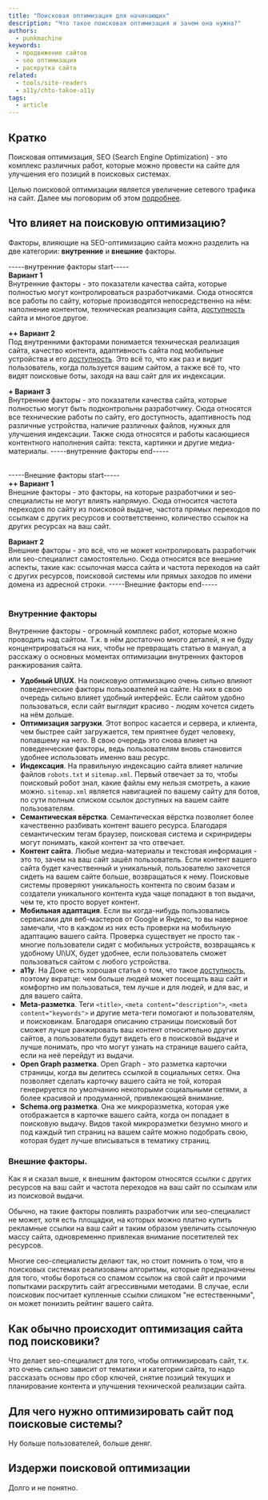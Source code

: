 ```yaml
---
title: "Поисковая оптимизация для начинающих"
description: "Что такое поисковая оптимизация и зачем она нужна?"
authors:
  - punkmachine
keywords:
  - продвижение сайтов
  - seo оптимизация
  - раскрутка сайта
related:
  - tools/site-readers
  - a11y/chto-takoe-a11y
tags:
  - article
---
```


<!--
todo:
1. Алгоритмы поисковых систем, которые борятся с накруткой поведенческих факторов и ссылочной массы.
2. Заголовок: про что сео на самом деле?
3. Найти инфографику для "многие пользователи сидят с мобильных устройств".
4. Картинки в Open Graph и Schema.org.
 -->

<!--
1. В description есть описание для соцсетей и поисковиков, не больше 200 символов
2. В authors есть ники авторов основного текста
3. В contributors перечислены ники всех соавторов и тех, кто работал над текстом (дописали «На практике»? Переписали блок? Вам сюда)
4. В keywords записаны ключевые слова для SEO: пишем сюда слова или фразы, которых нет в тексте статьи, но по ним могут искать этот материал
5. Удалены все пустые теги в шапке
6. Подпапка автора есть в папке _people/_
7. Демки лежат в подпапке _demos/_
8. В related добавлено три ссылки на материалы Доки, которые будут предлагаться в конце. Не добавляем следующий или предыдущий материал в разделе
-->

## Кратко
Поисковая оптимизация, SEO (Search Engine Optimization) - это комплекс различных работ, которые можно провести на сайте для улучшения его позиций в поисковых системах.

Целью поисковой оптимизации является увеличение сетевого трафика на сайт. Далее мы поговорим об этом [подробнее](html/seo-from-beginners/#dlya-chego-nuzhno-optimizirovat-sayt-pod-poiskovye-sistemy).

## Что влияет на поисковую оптимизацию?
Факторы, влияющие на SEO-оптимизацию сайта можно разделить на две категории: **внутренние** и **внешние** факторы.

-----внутренние факторы start----- <br>
**Вариант 1**<br>
Внутренние факторы - это показатели качества сайта, которые полностью могут контролироваться разработчиками. Сюда относятся все работы по сайту, которые производятся непосредственно на нём: наполнение контентом, техническая реализация сайта, [доступность](a11y/chto-takoe-a11y) сайта и многое другое.

**++ Вариант 2**<br>
Под внутренними факторами понимается техническая реализация сайта, качество контента, адаптивность сайта под мобильные устройства и его [доступность](a11y/chto-takoe-a11y). Это всё то, что как раз и видит пользователь, когда пользуется вашим сайтом, а также всё то, что видят поисковые боты, заходя на ваш сайт для их индексации.

**+ Вариант 3**<br>
Внутренние факторы - это показатели качества сайта, которые полностью могут быть подконтрольны разработчику. Сюда относятся все технические работы по сайту, его доступность, адаптивность под различные устройства, наличие различных файлов, нужных для улучшения индексации. Также сюда относятся и работы касающиеся контентного наполнения сайта: текста, картинки и другие медиа-материалы.
-----внутренние факторы end-----<br><br>

-----Внешние факторы start----- <br>
**++ Вариант 1**<br>
Внешние факторы - это факторы, на которые разработчики и seo-специалисты не могут влиять напрямую. Сюда относится частота переходов по сайту из поисковой выдаче, частота прямых переходов по ссылкам с других ресурсов и соответственно, количество ссылок на других ресурсах на ваш сайт.

**Вариант 2**<br>
Внешние факторы - это всё, что не может контролировать разработчик или seo-специалист самостоятельно. Сюда относятся все внешние аспекты, такие как: ссылочная масса сайта и частота переходов на сайт с других ресурсов, поисковой системы или прямых заходов по имени домена из адресной строки.
-----Внешние факторы end-----<br><br>

### Внутренние факторы
Внутренние факторы - огромный комплекс работ, которые можно проводить над сайтом. Т.к. в нём достаточно много деталей, я не буду концентрироваться на них, чтобы не превращать статью в мануал, а расскажу о основных моментах оптимизации внутренних факторов ранжирования сайта.

- **Удобный UI\UX**. На поисковую оптимизацию очень сильно влияют поведенческие факторы пользователей на сайте. На них в свою очередь сильно влияет удобный интерфейс. Если сайтом удобно пользоваться, если сайт выглядит красиво - людям хочется сидеть на нём дольше.
- **Оптимизация загрузки**. Этот вопрос касается и сервера, и клиента, чем быстрее сайт загружается, тем приятнее будет человеку, попавшему на него. В свою очередь это снова влияет на поведенческие факторы, ведь пользователям вновь становится удобнее использовать именно ваш ресурс.
- **Индексация**. На правильную индексацию сайта влияет наличие файлов `robots.txt` и `sitemap.xml`. Первый отвечает за то, чтобы поисковый робот знал, какие файлы ему нельзя смотреть, а какие можно. `sitemap.xml` является навигацией по вашему сайту для ботов, по сути полным списком ссылок доступных на вашем сайте пользователям.
- **Семантическая вёрстка**. Семантическая вёрстка позволяет более качественно разбивать контент вашего ресурса. Благодаря семантическим тегам браузер, поисковая система и скринридеры могут понимать, какой контент за что отвечает.
- **Контент сайта**. Любые медиа-материалы и текстовая информация - это то, зачем на ваш сайт зашёл пользователь. Если контент вашего сайта будет качественный и уникальный, пользователю захочется сидеть на вашем сайте больше, возвращаться к нему. Поисковые системы проверяют уникальность контента по своим базам и создатели уникального контента куда чаще попадают в топ выдачи, чем те, кто просто ворует контент.
- **Мобильная адаптация**. Если вы когда-нибудь пользовались сервисами для веб-мастеров от Google и Яндекс, то вы наверное замечали, что в каждом из них есть проверки на мобильную адаптацию вашего сайта. Проверка существует не просто так - многие пользователи сидят с мобильных устройств, возвращаясь к удобному UI\UX, будет удобнее, если пользователь сможет пользоваться сайтом с любого устройства.
- **a11y**. На Доке есть хорошая статья о том, что такое [доступность](a11y/chto-takoe-a11y), поэтому вкратце: чем больше людей может посещать ваш сайт и комфортно им пользоваться, тем лучше и для людей, и для вас, и для вашего сайта.
- **Meta-разметка**. Теги `<title>`, `<meta content="description">`, `<meta content="keywords">` и другие мета-теги помогают и пользователям, и поисковикам. Благодаря описанию страницы поисковый бот сможет лучше ранжировать ваш контент относительно других сайтов, а пользователи будут видеть его в поисковой выдаче и лучше понимать, про что могут узнать на странице вашего сайта, если на неё перейдут из выдачи.
- **Open Graph разметка**. Open Graph - это разметка карточки страницы, когда вы делитесь ссылкой в социальных сетях. Она позволяет сделать карточку вашего сайта не той, которая генерируется по умолчанию некоторыми социальными сетями, а более красивой и продуманной, привлекающей внимание.
- **Schema.org разметка**. Она же микроразметка, которая уже отображается в карточке вашего сайта, когда он попадает в поисковую выдачу. Видов такой микроразметки безумно много и под каждый тип страниц на вашем сайте можно подобрать свою, которая будет лучше вписываться в тематику страниц.

### Внешние факторы.
Как я и сказал выше, к внешним фактором относятся ссылки с других ресурсов на ваш сайт и частота переходов на ваш сайт по ссылкам или из поисковой выдачи.

Обычно, на такие факторы повлиять разработчик или seo-специалист не может, хотя есть площадки, на которых можно платно купить рекламные ссылки на ваш сайт и таким образом увеличить ссылочную массу сайта, одновременно привлекая внимание посетителей тех ресурсов.

Многие сео-специалисты делают так, но стоит помнить о том, что в поисковых системах реализованы алгоритмы, которые предназначены для того, чтобы бороться со спамом ссылок на свой сайт и прочими попытками раскрутить сайт агрессивными методами. В случае, если поисковик посчитает купленные ссылки слишком "не естественными", он может понизить рейтинг вашего сайта.

## Как обычно происходит оптимизация сайта под поисковики?
Что делает seo-специалист для того, чтобы оптимизировать сайт, т.к. это очень сильно зависит от тематики и категории сайта, то надо рассказать основы про сбор ключей, снятие позиций текущих и планирование контента и улучшения технической реализации сайта.

## Для чего нужно оптимизировать сайт под поисковые системы?
Ну больше пользователей, больше деняг.

## Издержи поисковой оптимизации
Долго и не понятно.

